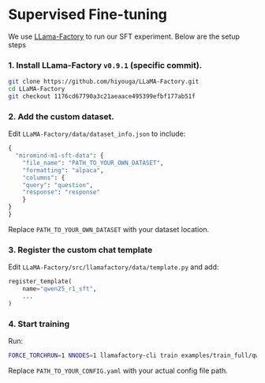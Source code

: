 # Supervised Fine-tuning

We use [LLama-Factory](https://github.com/hiyouga/LLaMA-Factory) to run our SFT experiment. Below are the setup steps

### 1. Install LLama-Factory `v0.9.1` (specific commit).

```bash
git clone https://github.com/hiyouga/LLaMA-Factory.git
cd LLaMA-Factory
git checkout 1176cd67790a3c21aeaace495399efbf177ab51f
```

### 2. Add the custom dataset.
Edit `LLaMA-Factory/data/dataset_info.json` to include:
```python
{
  "miromind-m1-sft-data": {
    "file_name": "PATH_TO_YOUR_OWN_DATASET",
    "formatting": "alpaca",
    "columns": {
    "query": "question",
    "response": "response"
    }
}
}
```
Replace `PATH_TO_YOUR_OWN_DATASET` with your dataset location.

### 3. Register the custom chat template
Edit `LLaMA-Factory/src/llamafactory/data/template.py` and add:
```python
register_template(
	name="qwen25_r1_sft",
	...
)
```

### 4. Start training 
Run:
```bash
FORCE_TORCHRUN=1 NNODES=1 llamafactory-cli train examples/train_full/qwen2.5_full_sft.yaml
```
Replace `PATH_TO_YOUR_CONFIG.yaml` with your actual config file path.

